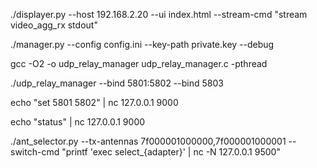 ./displayer.py --host 192.168.2.20 --ui index.html --stream-cmd "stream video_agg_rx stdout"

./manager.py --config config.ini --key-path private.key --debug


gcc -O2 -o udp_relay_manager udp_relay_manager.c -pthread

./udp_relay_manager --bind 5801:5802 --bind 5803

echo "set 5801 5802" | nc 127.0.0.1 9000

echo "status" | nc 127.0.0.1 9000


./ant_selector.py --tx-antennas 7f000001000000,7f000001000001 --switch-cmd "printf 'exec select_{adapter}' | nc -N 127.0.0.1 9500"
